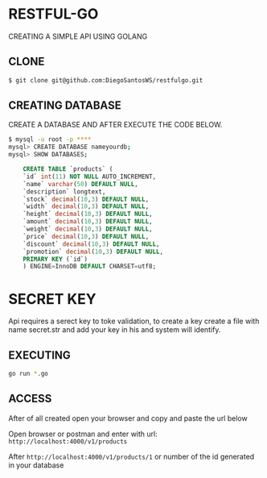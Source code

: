 # RESTFUL-GO
CREATING A SIMPLE API USING GOLANG

## CLONE

```bash
$ git clone git@github.com:DiegoSantosWS/restfulgo.git
```
## CREATING DATABASE

CREATE A DATABASE AND AFTER EXECUTE THE CODE BELOW.
```bash
$ mysql -u root -p ****
mysql> CREATE DATABASE nameyourdb;
mysql> SHOW DATABASES;
```

```sql
    CREATE TABLE `products` (
    `id` int(11) NOT NULL AUTO_INCREMENT,
    `name` varchar(50) DEFAULT NULL,
    `description` longtext,
    `stock` decimal(10,3) DEFAULT NULL,
    `width` decimal(10,3) DEFAULT NULL,
    `height` decimal(10,3) DEFAULT NULL,
    `amount` decimal(10,3) DEFAULT NULL,
    `weight` decimal(10,3) DEFAULT NULL,
    `price` decimal(10,3) DEFAULT NULL,
    `discount` decimal(10,3) DEFAULT NULL,
    `promotion` decimal(10,3) DEFAULT NULL,
    PRIMARY KEY (`id`)
    ) ENGINE=InnoDB DEFAULT CHARSET=utf8;
```

# SECRET KEY

Api requires a serect key to toke validation, to create a key create a file with name secret.str and add your key in his and system will identify.

## EXECUTING

```bash
go run *.go
```
## ACCESS
After of all created open your browser and copy and paste the url below

Open browser or postman and enter with url: `http://localhost:4000/v1/products`

After `http://localhost:4000/v1/products/1` or number of the id generated in your database